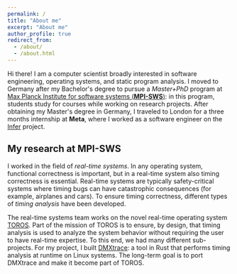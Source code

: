 ```yaml
---
permalink: /
title: "About me"
excerpt: "About me"
author_profile: true
redirect_from:
  - /about/
  - /about.html
---
```


Hi there! I am a computer scientist broadly interested in software engineering, operating systems, and static program analysis. I moved to Germany after my Bachelor's degree to pursue a *Master+PhD* program at [Max Planck Institute for software systems (**MPI-SWS**)](https://www.mpi-sws.org/): in this program, students study for courses while working on research projects. After obtaining my Master's degree in Germany, I traveled to London for a three months internship at **Meta**, where I worked as a software engineer on the [Infer](https://fbinfer.com/) project.

My research at MPI-SWS
------

I worked in the field of *real-time systems*. In any operating system, functional correctness is important, but in a real-time system also timing correctness is essential. Real-time systems are typically safety-critical systems where timing bugs can have catastrophic consequences (for example, airplanes and cars). To ensure timing correctness, different types of *timing analysis* have been developed.

The real-time systems team works on the novel real-time operating system [TOROS](https://toros.mpi-sws.org/). Part of the mission of TOROS is to ensure, by design, that timing analysis is used to analyze the system behavior without requiring the user to have real-time expertise. To this end, we had many different sub-projects. For my project, I built [DMXtrace](https://gitlab.mpi-sws.org/perronet/rbf-trace): a tool in Rust that performs timing analysis at runtime on Linux systems. The long-term goal is to port DMXtrace and make it become part of TOROS.

